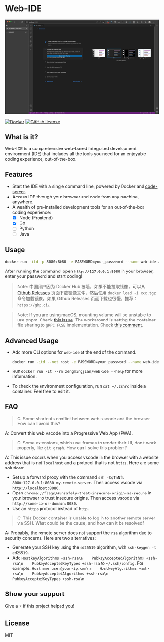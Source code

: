 # Web-IDE

![cover](https://raw.githubusercontent.com/zanminkian/static/main/web-ide/cover.jpeg)

[![Docker](https://img.shields.io/docker/v/zengmingjian/web-ide)](https://hub.docker.com/r/zengmingjian/web-ide)
[![GitHub license](https://img.shields.io/github/license/zanminkian/web-ide)](https://github.com/zanminkian/web-ide/blob/main/LICENSE)

## What is it?

Web-IDE is a comprehensive web-based integrated development environment (IDE) that includes all the tools you need for an enjoyable coding experience, out-of-the-box.

## Features

- Start the IDE with a single command line, powered by Docker and [code-server](https://github.com/coder/code-server).
- Access IDE through your browser and code from any machine, anywhere.
- A wealth of pre-installed development tools for an out-of-the-box coding experience:
  - [x] Node (Frontend)
  - [x] Go
  - [ ] Python
  - [ ] Java

## Usage

```sh
docker run -itd -p 8080:8080 -e PASSWORD=your_password --name web-ide zengmingjian/web-ide
```

After running the command, open `http://127.0.0.1:8080` in your browser, enter your password and start coding!

> Note: 中国用户因为 Docker Hub 被墙，如果不能拉取镜像，可以从 [Github Releases](https://github.com/zanminkian/web-ide/releases) 页面下载镜像文件，然后使用 `docker load -i xxx.tgz` 命令加载镜像。如果 Github Releases 页面下载也很慢，推荐：`https://ghp.ci`。

> Note: If you are using macOS, mounting volume will be unstable to use pnpm. Check [this issue](https://github.com/pnpm/pnpm/issues/5803). The workaround is setting the container file sharing to `gRPC FUSE` implementation. Check [this comment](https://github.com/pnpm/pnpm/issues/5803#issuecomment-1694241533).

## Advanced Usage

- Add more CLI options for `web-ide` at the end of the command.

  ```sh
  docker run -itd --net host -e PASSWORD=your_password --name web-ide zengmingjian/web-ide --bind-addr 0.0.0.0:9090
  ```

- Run `docker run -it --rm zengmingjian/web-ide --help` for more information.

- To check the environment configuration, run `cat ~/.zshrc` inside a container. Feel free to edit it.

## FAQ

> Q: Some shortcuts conflict between web-vscode and the browser. How can I avoid this?

A: Convert this web vscode into a Progressive Web App (PWA).

> Q: Some extensions, which use iframes to render their UI, don't work properly, like `git graph`. How can I solve this problem?

A: This issue occurs when you access vscode in the browser with a website address that is not `localhost` and a protocol that is not `https`. Here are some solutions:

- Set up a forward proxy with the command `ssh -CqTnNfL 8080:127.0.0.1:8080 my-remote-server`. Then access vscode via `http://localhost:8080`.
- Open `chrome://flags/#unsafely-treat-insecure-origin-as-secure` in your browser to trust insecure origins. Then access vscode via `http://some-ip-or-domain:8080`.
- Use an `https` protocol instead of `http`.

> Q: This Docker container is unable to log in to another remote server via SSH. What could be the cause, and how can it be resolved?

A: Probably, the remote server does not support the `rsa` algorithm due to security concerns. Here are two alternatives:

- Generate your SSH key using the `ed25519` algorithm, with `ssh-keygen -t ed25519`.
- Add `HostkeyAlgorithms +ssh-rsa\n    PubkeyAcceptedAlgorithms +ssh-rsa\n    PubkeyAcceptedKeyTypes +ssh-rsa` to `~/.ssh/config`. For example: `Hostname user@your-ip.com\n    HostkeyAlgorithms +ssh-rsa\n    PubkeyAcceptedAlgorithms +ssh-rsa\n    PubkeyAcceptedKeyTypes +ssh-rsa\n`

## Show your support

Give a ⭐️ if this project helped you!

## License

MIT
